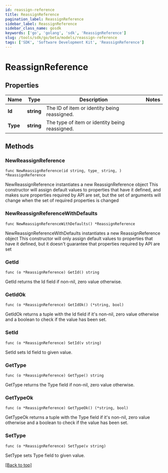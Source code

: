 ```yaml
---
id: reassign-reference
title: ReassignReference
pagination_label: ReassignReference
sidebar_label: ReassignReference
sidebar_class_name: gosdk
keywords: ['go', 'golang', 'sdk', 'ReassignReference'] 
slug: /tools/sdk/go/beta/models/reassign-reference
tags: ['SDK', 'Software Development Kit', 'ReassignReference']
---
```


# ReassignReference

## Properties

Name | Type | Description | Notes
------------ | ------------- | ------------- | -------------
**Id** |  **string** | The ID of item or identity being reassigned. | 
**Type** |  **string** | The type of item or identity being reassigned. | 

## Methods

### NewReassignReference

`func NewReassignReference(id string, type_ string, ) *ReassignReference`

NewReassignReference instantiates a new ReassignReference object
This constructor will assign default values to properties that have it defined,
and makes sure properties required by API are set, but the set of arguments
will change when the set of required properties is changed

### NewReassignReferenceWithDefaults

`func NewReassignReferenceWithDefaults() *ReassignReference`

NewReassignReferenceWithDefaults instantiates a new ReassignReference object
This constructor will only assign default values to properties that have it defined,
but it doesn't guarantee that properties required by API are set

### GetId

`func (o *ReassignReference) GetId() string`

GetId returns the Id field if non-nil, zero value otherwise.

### GetIdOk

`func (o *ReassignReference) GetIdOk() (*string, bool)`

GetIdOk returns a tuple with the Id field if it's non-nil, zero value otherwise
and a boolean to check if the value has been set.

### SetId

`func (o *ReassignReference) SetId(v string)`

SetId sets Id field to given value.


### GetType

`func (o *ReassignReference) GetType() string`

GetType returns the Type field if non-nil, zero value otherwise.

### GetTypeOk

`func (o *ReassignReference) GetTypeOk() (*string, bool)`

GetTypeOk returns a tuple with the Type field if it's non-nil, zero value otherwise
and a boolean to check if the value has been set.

### SetType

`func (o *ReassignReference) SetType(v string)`

SetType sets Type field to given value.



[[Back to top]](#) 


